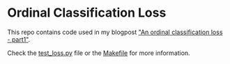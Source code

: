 # Ordinal Classification Loss

This repo contains code used in my blogpost ["An ordinal classification loss - part1"](https://candeiasalexandre.github.io/posts/an-ordinal-classification-loss-part_1/).

Check the [test_loss.py](tests/test_loss.py) file or the [Makefile](Makefile) for more information.